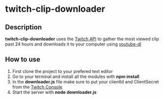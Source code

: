 # twitch-clip-downloader

## Description
**twitch-clip-downloader** uses the [Twitch API](https://dev.twitch.tv/docs/api) to gather the most viewed clip past 24 hours and downloads it to your computer using [youtube-dl](https://github.com/ytdl-org/youtube-dl)

## How to use
1. First clone the project to your prefered text editor
2. Go to your terminal and install all the modules with **npm install**
3. In the **downloader.js** file make sure to put your clientId and ClientSecret from the [Twitch Console](https://dev.twitch.tv/console)
4. Start the server with **node downloader.js**
